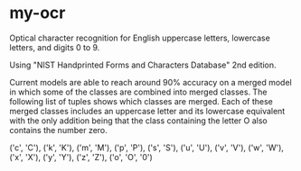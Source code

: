 # my-ocr
Optical character recognition for English uppercase letters, lowercase letters, and digits 0 to 9.

Using "NIST Handprinted Forms and Characters Database" 2nd edition.

Current models are able to reach around 90% accuracy on a merged model in which some of the classes are combined into merged classes. The following list of tuples shows which classes are merged. Each of these merged classes includes an uppercase letter and its lowercase equivalent with the only addition being that the class containing the letter O also contains the number zero.

('c', 'C'), ('k', 'K'), ('m', 'M'), ('p', 'P'), ('s', 'S'), ('u', 'U'), ('v', 'V'), ('w', 'W'), ('x', 'X'), ('y', 'Y'), ('z', 'Z'), ('o', 'O', '0')

